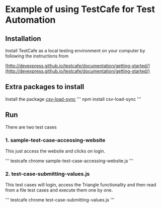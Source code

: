 # Example of using TestCafe for Test Automation

## Installation

Install TestCafe as a local testing environment on your computer by following the instructions from

[http://devexpress.github.io/testcafe/documentation/getting-started/](http://devexpress.github.io/testcafe/documentation/getting-started/)

## Extra packages to install


Install the package [csv-load-sync](https://www.npmjs.com/package/csv-load-sync)
'''
npm install csv-load-sync
'''


## Run

There are two test cases

### 1. sample-test-case-accessing-website

This just access the website and clicks on login. 

'''
testcafe chrome sample-test-case-accessing-website.js
'''

### 2. test-case-submitting-values.js

This test cases will login, access the Triangle functionality and then read from a file test cases and execute them one by one. 

'''
testcafe chrome test-case-submitting-values.js 
'''


